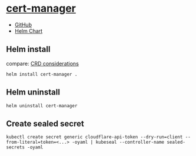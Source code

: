 # [cert-manager](https://cert-manager.io)
- [GitHub](https://github.com/cert-manager/cert-manager)
- [Helm Chart](https://cert-manager.io/docs/installation/helm/)

## Helm install 
compare: [CRD considerations](https://cert-manager.io/docs/installation/helm/#crd-considerations)
```
helm install cert-manager .
```

## Helm uninstall
```
helm uninstall cert-manager
``` 

## Create sealed secret
```
kubectl create secret generic cloudflare-api-token --dry-run=client --from-literal=token=<...> -oyaml | kubeseal --controller-name sealed-secrets -oyaml
```
